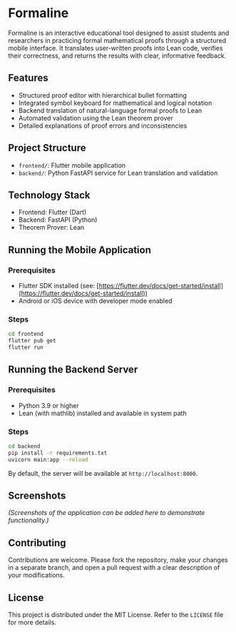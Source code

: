 # Formaline

Formaline is an interactive educational tool designed to assist students and researchers in practicing formal mathematical proofs through a structured mobile interface. It translates user-written proofs into Lean code, verifies their correctness, and returns the results with clear, informative feedback.

## Features

* Structured proof editor with hierarchical bullet formatting
* Integrated symbol keyboard for mathematical and logical notation
* Backend translation of natural-language formal proofs to Lean
* Automated validation using the Lean theorem prover
* Detailed explanations of proof errors and inconsistencies

## Project Structure

* `frontend/`: Flutter mobile application
* `backend/`: Python FastAPI service for Lean translation and validation

## Technology Stack

* Frontend: Flutter (Dart)
* Backend: FastAPI (Python)
* Theorem Prover: Lean

## Running the Mobile Application

### Prerequisites

* Flutter SDK installed (see: [https://flutter.dev/docs/get-started/install](https://flutter.dev/docs/get-started/install))
* Android or iOS device with developer mode enabled

### Steps

```bash
cd frontend
flutter pub get
flutter run
```

## Running the Backend Server

### Prerequisites

* Python 3.9 or higher
* Lean (with mathlib) installed and available in system path

### Steps

```bash
cd backend
pip install -r requirements.txt
uvicorn main:app --reload
```

By default, the server will be available at `http://localhost:8000`.

## Screenshots

*(Screenshots of the application can be added here to demonstrate functionality.)*

## Contributing

Contributions are welcome. Please fork the repository, make your changes in a separate branch, and open a pull request with a clear description of your modifications.

## License

This project is distributed under the MIT License. Refer to the `LICENSE` file for more details.

